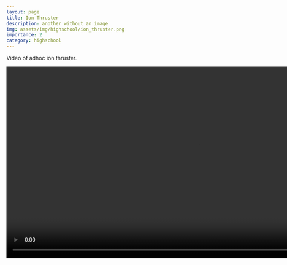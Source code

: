 ```yaml
---
layout: page
title: Ion Thruster
description: another without an image
img: assets/img/highschool/ion_thruster.png
importance: 2
category: highschool
---
```


Video of adhoc ion thruster.

<video width="auto" height="500" controls="controls">
  <source src="/assets/video/Ion Thruster.mp4" type="video/mp4">
</video>
